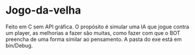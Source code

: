 # Jogo-da-velha
Feito em C sem API gráfica.
O propósito é simular uma IA que jogue contra um player, as melhorias a fazer são muitas, como fazer com que o BOT preencha de uma forma similar ao pensamento. A pasta do exe está em bin/Debug.
